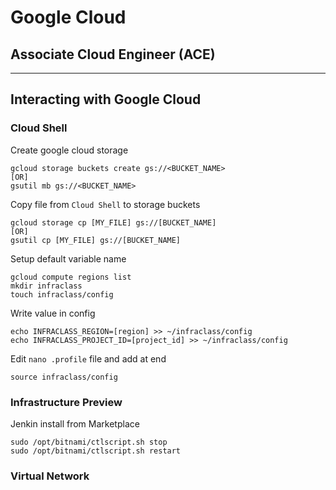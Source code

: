 # Google Cloud
## Associate Cloud Engineer (ACE)
---

## Interacting with Google Cloud

### Cloud Shell

Create google cloud storage
```
gcloud storage buckets create gs://<BUCKET_NAME>
[OR]
gsutil mb gs://<BUCKET_NAME>
```

Copy file from `Cloud Shell` to storage buckets
```
gcloud storage cp [MY_FILE] gs://[BUCKET_NAME]
[OR]
gsutil cp [MY_FILE] gs://[BUCKET_NAME]
```

Setup default variable name
```
gcloud compute regions list
mkdir infraclass
touch infraclass/config
```

Write value in config 
```
echo INFRACLASS_REGION=[region] >> ~/infraclass/config
echo INFRACLASS_PROJECT_ID=[project_id] >> ~/infraclass/config
```

Edit `nano .profile` file and add at end
```
source infraclass/config
```

### Infrastructure Preview

Jenkin install from Marketplace
```
sudo /opt/bitnami/ctlscript.sh stop
sudo /opt/bitnami/ctlscript.sh restart
```

### Virtual Network

